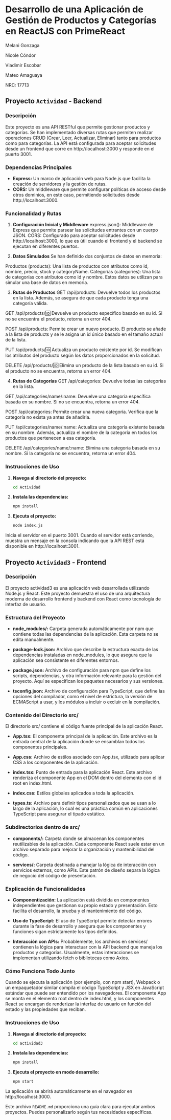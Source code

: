 # Desarrollo de una Aplicación de Gestión de Productos y Categorías en ReactJS con PrimeReact

Melani Gonzaga

Nicole Cóndor

Vladimir Escobar 

Mateo Amaguaya

NRC: 17713

## Proyecto `Actividad` - Backend

### Descripción

Este proyecto es una API RESTful que permite gestionar productos y categorías. Se han implementado diversas rutas que permiten realizar operaciones CRUD (Crear, Leer, Actualizar, Eliminar) tanto para productos como para categorías. La API está configurada para aceptar solicitudes desde un frontend que corre en http://localhost:3000 y responde en el puerto 3001.

### Dependencias Principales

- **Express:** Un marco de aplicación web para Node.js que facilita la creación de servidores y la gestión de rutas.
- **CORS:** Un middleware que permite configurar políticas de acceso desde otros dominios, en este caso, permitiendo solicitudes desde http://localhost:3000.

### Funcionalidad y Rutas

1. **Configuración Inicial y Middleware**
express.json(): Middleware de Express que permite parsear las solicitudes entrantes con un cuerpo JSON.
CORS: Configurado para aceptar solicitudes desde http://localhost:3000, lo que es útil cuando el frontend y el backend se ejecutan en diferentes puertos.

2. **Datos Simulados**
Se han definido dos conjuntos de datos en memoria:

Productos (products): Una lista de productos con atributos como id, nombre, precio, stock y categoryName.
Categorías (categories): Una lista de categorías con atributos como id y nombre.
Estos datos se utilizan para simular una base de datos en memoria.

3. **Rutas de Productos**
GET /api/products: Devuelve todos los productos en la lista. Además, se asegura de que cada producto tenga una categoría válida.

GET /api/products/:id: Devuelve un producto específico basado en su id. Si no se encuentra el producto, retorna un error 404.

POST /api/products: Permite crear un nuevo producto. El producto se añade a la lista de products y se le asigna un id único basado en el tamaño actual de la lista.

PUT /api/products/:id: Actualiza un producto existente por id. Se modifican los atributos del producto según los datos proporcionados en la solicitud.

DELETE /api/products/:id: Elimina un producto de la lista basado en su id. Si el producto no se encuentra, retorna un error 404.

4. **Rutas de Categorías**
GET /api/categories: Devuelve todas las categorías en la lista.

GET /api/categories/name/:name: Devuelve una categoría específica basada en su nombre. Si no se encuentra, retorna un error 404.

POST /api/categories: Permite crear una nueva categoría. Verifica que la categoría no exista ya antes de añadirla.

PUT /api/categories/name/:name: Actualiza una categoría existente basada en su nombre. Además, actualiza el nombre de la categoría en todos los productos que pertenecen a esa categoría.

DELETE /api/categories/name/:name: Elimina una categoría basada en su nombre. Si la categoría no se encuentra, retorna un error 404.

### Instrucciones de Uso

1. **Navega al directorio del proyecto:**

   ```bash
   cd Actividad

2. **Instala las dependencias:**

    ```bash
    npm install

3. **Ejecuta el proyecto:**

    ```bash
    node index.js

Inicia el servidor en el puerto 3001. Cuando el servidor está corriendo, muestra un mensaje en la consola indicando que la API REST está disponible en http://localhost:3001.

## Proyecto `Actividad3` - Frontend

### Descripción

El proyecto actividad3 es una aplicación web desarrollada utilizando Node.js y React. Este proyecto demuestra el uso de una arquitectura moderna de desarrollo frontend y backend con React como tecnología de interfaz de usuario.

### Estructura del Proyecto

- **node_modules/:** Carpeta generada automáticamente por npm que contiene todas las dependencias de la aplicación. Esta carpeta no se edita manualmente.

- **package-lock.json:** Archivo que describe la estructura exacta de las dependencias instaladas en node_modules, lo que asegura que la aplicación sea consistente en diferentes entornos.

- **package.json:** Archivo de configuración para npm que define los scripts, dependencias, y otra información relevante para la gestión del proyecto. Aquí se especifican los paquetes necesarios y sus versiones.

- **tsconfig.json:** Archivo de configuración para TypeScript, que define las opciones del compilador, como el nivel de estrictura, la versión de ECMAScript a usar, y los módulos a incluir o excluir en la compilación.

### Contenido del Directorio src/
El directorio src/ contiene el código fuente principal de la aplicación React.

- **App.tsx:** El componente principal de la aplicación. Este archivo es la entrada central de la aplicación donde se ensamblan todos los componentes principales.

- **App.css:** Archivo de estilos asociado con App.tsx, utilizado para aplicar CSS a los componentes de la aplicación.

- **index.tsx:** Punto de entrada para la aplicación React. Este archivo renderiza el componente App en el DOM dentro del elemento con el id root en index.html.

- **index.css:** Estilos globales aplicados a toda la aplicación.

- **types.ts:** Archivo para definir tipos personalizados que se usan a lo largo de la aplicación, lo cual es una práctica común en aplicaciones TypeScript para asegurar el tipado estático.

### Subdirectorios dentro de src/

- **components/:** Carpeta donde se almacenan los componentes reutilizables de la aplicación. Cada componente React suele estar en un archivo separado para mejorar la organización y mantenibilidad del código.

- **services/:** Carpeta destinada a manejar la lógica de interacción con servicios externos, como APIs. Este patrón de diseño separa la lógica de negocio del código de presentación.

### Explicación de Funcionalidades

- **Componentización:** La aplicación está dividida en componentes independientes que gestionan su propio estado y presentación. Esto facilita el desarrollo, la prueba y el mantenimiento del código.

- **Uso de TypeScript:** El uso de TypeScript permite detectar errores durante la fase de desarrollo y asegura que los componentes y funciones sigan estrictamente los tipos definidos.

- **Interacción con APIs:** Probablemente, los archivos en services/ contienen la lógica para interactuar con la API backend que maneja los productos y categorías. Usualmente, estas interacciones se implementan utilizando fetch o bibliotecas como Axios.

### Cómo Funciona Todo Junto
Cuando se ejecuta la aplicación (por ejemplo, con npm start), Webpack o un empaquetador similar compila el código TypeScript y JSX en JavaScript estándar que puede ser entendido por los navegadores. El componente App se monta en el elemento root dentro de index.html, y los componentes React se encargan de renderizar la interfaz de usuario en función del estado y las propiedades que reciban.

### Instrucciones de Uso

1. **Navega al directorio del proyecto:**

    ```bash
    cd actividad3

2. **Instala las dependencias:**

    ```bash
    npm install

3. **Ejecuta el proyecto en modo desarrollo:**

    ```bash
    npm start

La aplicación se abrirá automáticamente en el navegador en http://localhost:3000.


Este archivo `README.md` proporciona una guía clara para ejecutar ambos proyectos. Puedes personalizarlo según tus necesidades específicas.
